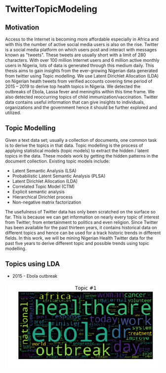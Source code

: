 # TwitterTopicModeling

## Motivation
Access to the Internet is becoming more affordable especially in Africa and with this the
number of active social media users is also on the rise. Twitter is a social media platform
on which users post and interact with messages known as "tweets". These tweets are
usually short with a limit of 280 characters. With over 100 million Internet users and 6
million active monthly users in Nigeria, lots of data is generated through this medium
daily. This thesis aims to gain insights from the ever-growing Nigerian data generated
from twitter using Topic modelling. We use Latent Dirichlet Allocation (LDA) on Nigerian
heath tweets from verified accounts covering time period of 2015 – 2019 to derive top
health topics in Nigeria. We detected the outbreaks of Ebola, Lassa fever and meningitis
within this time frame. We also detected reoccurring topics of child
immunization/vaccination. Twitter data contains useful information that can give insights
to individuals, organizations and the government hence it should be further explored and
utilized.

## Topic Modelling
Given a text data set; usually a collection of documents, one common task is to derive
the topics in that data. Topic modelling is the process of applying statistical models
(topic models) to extract the hidden / latent topics in the data. These models work by
getting the hidden patterns in the document collection. Existing topic models include:
* Latent Semantic Analysis (LSA)
* Probabilistic Latent Semantic Analysis (PLSA)
* Latent Dirichlet Allocation (LDA)
* Correlated Topic Model (CTM)
* Explicit semantic analysis
* Hierarchical Dirichlet process
* Non-negative matrix factorization

The usefulness of Twitter data has only been scratched on the surface so far. This is
because we can get information on nearly every topic of interest from Twitter; from
entertainment to politics and even religion.
Since Twitter has been available for the past thirteen years, it contains historical data on
different topics and hence can be used for a track historic trends in different fields.
In this work, we will be mining Nigerian Health Twitter data for the past five years to
derive different topic and possible trends using topic modelling.

## Topics using LDA
* 2015 - Ebola outbreak
<img src="images/2015twittertopic.png" style="width:500px">
